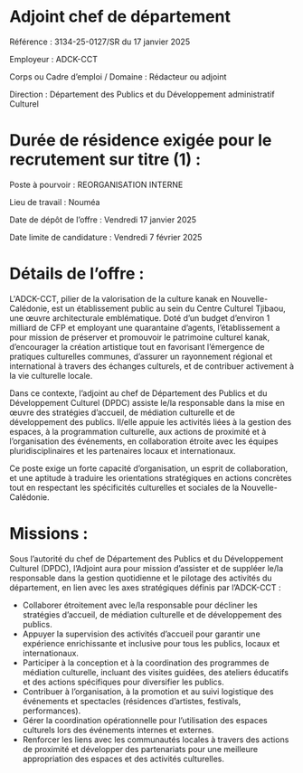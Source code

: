 # Adjoint chef de département

Référence : 3134-25-0127/SR du 17 janvier 2025

Employeur : ADCK-CCT

Corps ou Cadre d’emploi / Domaine : Rédacteur ou adjoint

Direction : Département des Publics et du Développement administratif Culturel

# Durée de résidence exigée pour le recrutement sur titre (1) :

Poste à pourvoir : REORGANISATION INTERNE

Lieu de travail : Nouméa

Date de dépôt de l’offre : Vendredi 17 janvier 2025

Date limite de candidature : Vendredi 7 février 2025

# Détails de l’offre :

L'ADCK-CCT, pilier de la valorisation de la culture kanak en Nouvelle-Calédonie, est un établissement public au sein du Centre Culturel Tjibaou, une œuvre architecturale emblématique. Doté d’un budget d’environ 1 milliard de CFP et employant une quarantaine d’agents, l’établissement a pour mission de préserver et promouvoir le patrimoine culturel kanak, d’encourager la création artistique tout en favorisant l’émergence de pratiques culturelles communes, d’assurer un rayonnement régional et international à travers des échanges culturels, et de contribuer activement à la vie culturelle locale.

Dans ce contexte, l’adjoint au chef de Département des Publics et du Développement Culturel (DPDC) assiste le/la responsable dans la mise en œuvre des stratégies d’accueil, de médiation culturelle et de développement des publics. Il/elle appuie les activités liées à la gestion des espaces, à la programmation culturelle, aux actions de proximité et à l’organisation des événements, en collaboration étroite avec les équipes pluridisciplinaires et les partenaires locaux et internationaux.

Ce poste exige un forte capacité d’organisation, un esprit de collaboration, et une aptitude à traduire les orientations stratégiques en actions concrètes tout en respectant les spécificités culturelles et sociales de la Nouvelle-Calédonie.

# Missions :

Sous l’autorité du chef de Département des Publics et du Développement Culturel (DPDC), l’Adjoint aura pour mission d’assister et de suppléer le/la responsable dans la gestion quotidienne et le pilotage des activités du département, en lien avec les axes stratégiques définis par l’ADCK-CCT :

- Collaborer étroitement avec le/la responsable pour décliner les stratégies d’accueil, de médiation culturelle et de développement des publics.
- Appuyer la supervision des activités d’accueil pour garantir une expérience enrichissante et inclusive pour tous les publics, locaux et internationaux.
- Participer à la conception et à la coordination des programmes de médiation culturelle, incluant des visites guidées, des ateliers éducatifs et des actions spécifiques pour diversifier les publics.
- Contribuer à l’organisation, à la promotion et au suivi logistique des événements et spectacles (résidences d’artistes, festivals, performances).
- Gérer la coordination opérationnelle pour l’utilisation des espaces culturels lors des événements internes et externes.
- Renforcer les liens avec les communautés locales à travers des actions de proximité et développer des partenariats pour une meilleure appropriation des espaces et des activités culturelles.